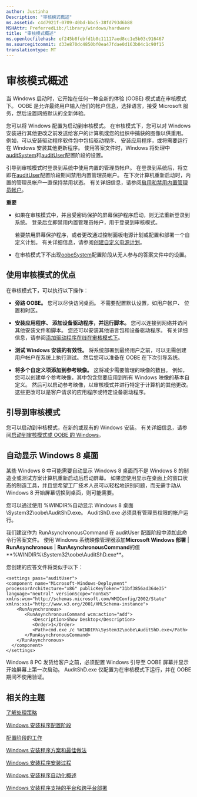 ```yaml
---
author: Justinha
Description: "审核模式概述"
ms.assetid: c4d7921f-0709-40bd-bbc5-38fd793d6b88
MSHAttr: PreferredLib:/library/windows/hardware
title: "审核模式概述"
ms.openlocfilehash: ef245b8febfd1b8c11117aed8cc1e5b03c916467
ms.sourcegitcommit: d33e870dc4850bf0ea47fdae0d163b04c1c90f15
translationtype: MT
---
```

# <a name="audit-mode-overview"></a>审核模式概述


当 Windows 启动时，它开始在任何一种全新的体验 (OOBE) 模式或在审核模式下。 OOBE 是允许最终用户输入他们的帐户信息，选择语言，接受 Microsoft 服务，然后设置网络默认的全新体验。

您可以将 Windows 配置为启动到审核模式。 在审核模式下，您可以对 Windows 安装进行其他更改之前发送给客户的计算机或您的组织中捕获的图像以供重用。 例如，可以安装驱动程序软件包中包括驱动程序、 安装应用程序，或将需要运行在 Windows 安装其他更新程序。 使用答案文件时，Windows 将处理中[auditSystem](auditsystem.md)和[auditUser](audituser.md)配置阶段的设置。

引导到审核模式时登录到系统中使用内置的管理员帐户。 在登录到系统后，将立即在[auditUser](audituser.md)配置阶段期间禁用内置管理员帐户。 在下次计算机重新启动时，内置的管理员帐户一直保持禁用状态。 有关详细信息，请参阅[启用和禁用内置管理员帐户](enable-and-disable-the-built-in-administrator-account.md)。

**重要**  
-   如果在审核模式中，并且受密码保护的屏幕保护程序启动，则无法重新登录到系统。 登录后立即禁用内置管理员帐户，用于登录到审核模式。

    若要禁用屏幕保护程序，或者更改通过控制面板电源计划或配置和部署一个自定义计划。 有关详细信息，请参阅[创建自定义电源计划](create-a-custom-power-plan-technicalreference.md)。

-   在审核模式下不出现[oobeSystem](oobesystem.md)配置阶段从无人参与的答案文件中的设置。

 

## <a name="span-idbenefitsofusingauditmodespanspan-idbenefitsofusingauditmodespanspan-idbenefitsofusingauditmodespanbenefits-of-using-audit-mode"></a><span id="Benefits_of_using_Audit_Mode"></span><span id="benefits_of_using_audit_mode"></span><span id="BENEFITS_OF_USING_AUDIT_MODE"></span>使用审核模式的优点


在审核模式下，可以执行以下操作︰

-   **旁路 OOBE。** 您可以尽快访问桌面。 不需要配置默认设置，如用户帐户、 位置和时区。

-   **安装应用程序、 添加设备驱动程序，并运行脚本。** 您可以连接到网络并访问其他安装文件和脚本。 您还可以安装其他语言包和设备驱动程序。 有关详细信息，请参阅[添加驱动程序在线在审核模式下](add-a-driver-online-in-audit-mode.md)。

-   **测试 Windows 安装的有效性。** 将系统部署到最终用户之前，可以无需创建用户帐户在系统上执行测试。 然后您可以准备在 OOBE 在下次引导系统。

-   **将多个自定义项添加到参考映像。** 这将减少需要管理的映像的数目。 例如，您可以创建单个参考映像，其中包含您要应用到所有 Windows 映像的基本自定义。 然后可以启动参考映像，以审核模式并进行特定于计算机的其他更改。 这些更改可以是客户请求的应用程序或特定设备驱动程序。

## <a name="span-idboottoauditmodespanspan-idboottoauditmodespanspan-idboottoauditmodespanboot-to-audit-mode"></a><span id="Boot_to_Audit_Mode"></span><span id="boot_to_audit_mode"></span><span id="BOOT_TO_AUDIT_MODE"></span>引导到审核模式


您可以启动到审核模式，在新的或现有的 Windows 安装。 有关详细信息，请参阅[启动到审核模式或 OOBE 的 Windows](boot-windows-to-audit-mode-or-oobe.md)。

## <a name="span-idautomaticallydisplaythewindows8desktopspanspan-idautomaticallydisplaythewindows8desktopspanspan-idautomaticallydisplaythewindows8desktopspanautomatically-display-the-windows-8-desktop"></a><span id="Automatically_Display_the_Windows_8_Desktop"></span><span id="automatically_display_the_windows_8_desktop"></span><span id="AUTOMATICALLY_DISPLAY_THE_WINDOWS_8_DESKTOP"></span>自动显示 Windows 8 桌面


某些 Windows 8 中可能需要自动显示 Windows 8 桌面而不是 Windows 8 的制造业或测试方案计算机重新启动后启动屏幕。 如果您使用显示在桌面上的窗口状态的制造工具，并且您希望工厂技术人员可以轻松地识别问题，而无需手动从 Windows 8 开始屏幕切换到桌面，则可能需要。

您可以通过使用 %WINDIR%自动显示 Windows 8 桌面\\System32\\oobe\\AuditShD.exe。 AuditShD.exe 必须具有管理员权限的帐户运行。

我们建议作为 RunAsynchronousCommand 在 auditUser 配置阶段中添加此命令行答案文件。 使用 Windows 系统映像管理器添加**Microsoft Windows 部署** | **RunAsynchronous** | **RunAsynchronousCommand**的值**%WINDIR%\\System32\\oobe\\AuditShD.exe**。

您创建的应答文件将类似于以下︰

``` syntax
<settings pass="auditUser">
<component name="Microsoft-Windows-Deployment" processorArchitecture="x86" publicKeyToken="31bf3856ad364e35" language="neutral" versionScope="nonSxS" xmlns:wcm="http://schemas.microsoft.com/WMIConfig/2002/State" xmlns:xsi="http://www.w3.org/2001/XMLSchema-instance">
    <RunAsynchronous>
       <RunAsynchronousCommand wcm:action="add">
          <Description>Show Desktop</Description>
          <Order>1</Order>
          <Path>cmd.exe /c %WINDIR%\System32\oobe\AuditShD.exe</Path>
       </RunAsynchronousCommand>
    </RunAsynchronous>
  </component>
</settings> 
```

Windows 8 PC 发货给客户之前，必须配置 Windows 引导至 OOBE 屏幕并显示开始屏幕上第一次启动。 AuditShD.exe 仅配置为在审核模式下运行，并在 OOBE 期间不使用验证。

## <a name="span-idrelatedtopicsspanrelated-topics"></a><span id="related_topics"></span>相关的主题


[了解处理策略](understanding-servicing-strategies.md)

[Windows 安装程序配置阶段](windows-setup-configuration-passes.md)

[配置阶段的工作](how-configuration-passes-work.md)

[Windows 安装程序方案和最佳做法](windows-setup-scenarios-and-best-practices.md)

[Windows 安装程序安装过程](windows-setup-installation-process.md)

[Windows 安装程序自动化概述](windows-setup-automation-overview.md)

[Windows 安装程序支持的平台和跨平台部署](windows-setup-supported-platforms-and-cross-platform-deployments.md)

 

 






